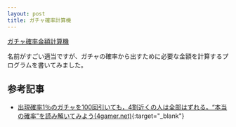 ```yaml
---
layout: post
title: ガチャ確率計算機
---
```


[ガチャ確率金額計算機](/g_calc.html)

名前がすごい適当ですが、ガチャの確率から出すために必要な金額を計算するプログラムを書いてみました。

## 参考記事

* [出現確率1％のガチャを100回引いても，4割近くの人は全部はずれる。“本当の確率”を読み解いてみよう(4gamer.net)](http://www.4gamer.net/games/999/G999905/20160305003/){:target="_blank"}
